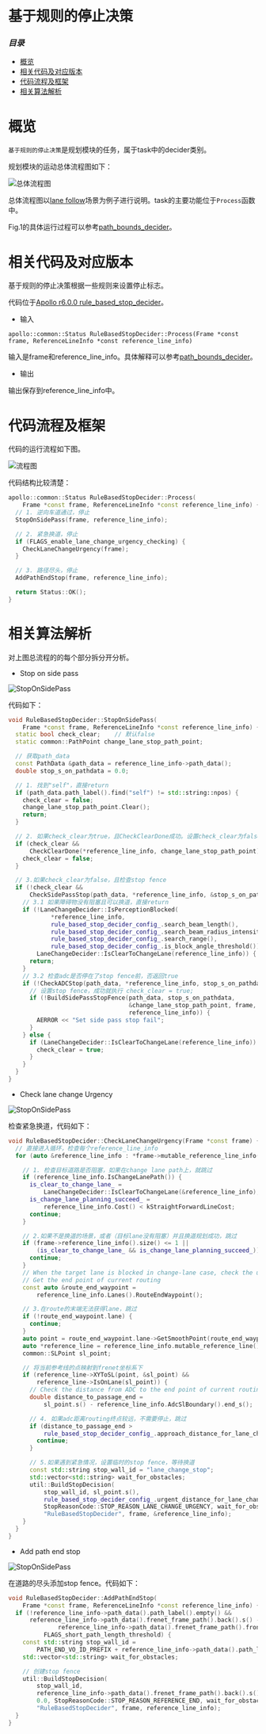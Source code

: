 # 基于规则的停止决策

### *目录*

- [概览](#概览)
- [相关代码及对应版本](#相关代码及对应版本)
- [代码流程及框架](#代码流程及框架)
- [相关算法解析](#相关算法解析)

# 概览

`基于规则的停止决策`是规划模块的任务，属于task中的decider类别。

规划模块的运动总体流程图如下：

![总体流程图](https://github.com/ApolloAuto/apollo/blob/r7.0.0/docs/technical_documents/images/task/lane_follow.png)

总体流程图以[lane follow](../../modules/planning/conf/scenario/lane_follow_config.pb.txt)场景为例子进行说明。task的主要功能位于`Process`函数中。

Fig.1的具体运行过程可以参考[path_bounds_decider]()。

# 相关代码及对应版本

基于规则的停止决策根据一些规则来设置停止标志。

代码位于[Apollo r6.0.0 rule_based_stop_decider](https://github.com/ApolloAuto/apollo/tree/r6.0.0/modules/planning/tasks/deciders/rule_based_stop_decider)。

- 输入

`apollo::common::Status RuleBasedStopDecider::Process(Frame *const frame, ReferenceLineInfo *const reference_line_info)`

输入是frame和reference_line_info。具体解释可以参考[path_bounds_decider]()。

- 输出

输出保存到reference_line_info中。


# 代码流程及框架

代码的运行流程如下图。

![流程图](https://github.com/ApolloAuto/apollo/blob/r7.0.0/docs/technical_documents/images/task/rule_based_stop_decider/rule_based_stop_decider.png)

代码结构比较清楚：

```C++
apollo::common::Status RuleBasedStopDecider::Process(
    Frame *const frame, ReferenceLineInfo *const reference_line_info) {
  // 1. 逆向车道通过，停止
  StopOnSidePass(frame, reference_line_info);

  // 2. 紧急换道，停止
  if (FLAGS_enable_lane_change_urgency_checking) {
    CheckLaneChangeUrgency(frame);
  }

  // 3. 路径尽头，停止
  AddPathEndStop(frame, reference_line_info);

  return Status::OK();
}
```

# 相关算法解析

对上图总流程的的每个部分拆分开分析。

- Stop on side pass

![StopOnSidePass](https://github.com/ApolloAuto/apollo/blob/r7.0.0/docs/technical_documents/images/task/rule_based_stop_decider/stop_on_side_pass.png)

代码如下：

```C++
void RuleBasedStopDecider::StopOnSidePass(
    Frame *const frame, ReferenceLineInfo *const reference_line_info) {
  static bool check_clear;    // 默认false
  static common::PathPoint change_lane_stop_path_point;

  // 获取path_data
  const PathData &path_data = reference_line_info->path_data();
  double stop_s_on_pathdata = 0.0;

  // 1. 找到"self"，直接return
  if (path_data.path_label().find("self") != std::string::npos) {
    check_clear = false;
    change_lane_stop_path_point.Clear();
    return;
  }

  // 2. 如果check_clear为true，且CheckClearDone成功。设置check_clear为false
  if (check_clear &&
      CheckClearDone(*reference_line_info, change_lane_stop_path_point)) {
    check_clear = false;
  }

  // 3.如果check_clear为false，且检查stop fence
  if (!check_clear &&
      CheckSidePassStop(path_data, *reference_line_info, &stop_s_on_pathdata)) {
    // 3.1 如果障碍物没有阻塞且可以换道，直接return
    if (!LaneChangeDecider::IsPerceptionBlocked(
            *reference_line_info,
            rule_based_stop_decider_config_.search_beam_length(),
            rule_based_stop_decider_config_.search_beam_radius_intensity(),
            rule_based_stop_decider_config_.search_range(),
            rule_based_stop_decider_config_.is_block_angle_threshold()) &&
        LaneChangeDecider::IsClearToChangeLane(reference_line_info)) {
      return;
    }
    // 3.2 检查adc是否停在了stop fence前，否返回true
    if (!CheckADCStop(path_data, *reference_line_info, stop_s_on_pathdata)) {
      // 设置stop fence，成功就执行 check_clear = true;
      if (!BuildSidePassStopFence(path_data, stop_s_on_pathdata,
                                  &change_lane_stop_path_point, frame,
                                  reference_line_info)) {
        AERROR << "Set side pass stop fail";
      }
    } else {
      if (LaneChangeDecider::IsClearToChangeLane(reference_line_info)) {
        check_clear = true;
      }
    }
  }
}
```

- Check lane change Urgency

![StopOnSidePass](https://github.com/ApolloAuto/apollo/blob/r7.0.0/docs/technical_documents/images/task/rule_based_stop_decider/check_lane_change_urgency.png)

检查紧急换道，代码如下：

```C++
void RuleBasedStopDecider::CheckLaneChangeUrgency(Frame *const frame) {
  // 直接进入循环，检查每个reference_line_info
  for (auto &reference_line_info : *frame->mutable_reference_line_info()) {

    // 1. 检查目标道路是否阻塞，如果在change lane path上，就跳过
    if (reference_line_info.IsChangeLanePath()) {
      is_clear_to_change_lane_ =
          LaneChangeDecider::IsClearToChangeLane(&reference_line_info);
      is_change_lane_planning_succeed_ =
          reference_line_info.Cost() < kStraightForwardLineCost;
      continue;
    }

    // 2.如果不是换道的场景，或者（目标lane没有阻塞）并且换道规划成功，跳过
    if (frame->reference_line_info().size() <= 1 ||
        (is_clear_to_change_lane_ && is_change_lane_planning_succeed_)) {
      continue;
    }
    // When the target lane is blocked in change-lane case, check the urgency
    // Get the end point of current routing
    const auto &route_end_waypoint =
        reference_line_info.Lanes().RouteEndWaypoint();

    // 3.在route的末端无法获得lane，跳过
    if (!route_end_waypoint.lane) {
      continue;
    }
    auto point = route_end_waypoint.lane->GetSmoothPoint(route_end_waypoint.s);
    auto *reference_line = reference_line_info.mutable_reference_line();
    common::SLPoint sl_point;

    // 将当前参考线的点映射到frenet坐标系下
    if (reference_line->XYToSL(point, &sl_point) &&
        reference_line->IsOnLane(sl_point)) {
      // Check the distance from ADC to the end point of current routing
      double distance_to_passage_end =
          sl_point.s() - reference_line_info.AdcSlBoundary().end_s();

      // 4. 如果adc距离routing终点较远，不需要停止，跳过
      if (distance_to_passage_end >
          rule_based_stop_decider_config_.approach_distance_for_lane_change()) {
        continue;
      }

      // 5.如果遇到紧急情况，设置临时的stop fence，等待换道
      const std::string stop_wall_id = "lane_change_stop";
      std::vector<std::string> wait_for_obstacles;
      util::BuildStopDecision(
          stop_wall_id, sl_point.s(),
          rule_based_stop_decider_config_.urgent_distance_for_lane_change(),
          StopReasonCode::STOP_REASON_LANE_CHANGE_URGENCY, wait_for_obstacles,
          "RuleBasedStopDecider", frame, &reference_line_info);
    }
  }
}
```

- Add path end stop

![StopOnSidePass](https://github.com/ApolloAuto/apollo/blob/r7.0.0/docs/technical_documents/images/task/rule_based_stop_decider/add_path_end_stop.png)

在道路的尽头添加stop fence。代码如下：

```C++
void RuleBasedStopDecider::AddPathEndStop(
    Frame *const frame, ReferenceLineInfo *const reference_line_info) {
  if (!reference_line_info->path_data().path_label().empty() &&
      reference_line_info->path_data().frenet_frame_path().back().s() -
              reference_line_info->path_data().frenet_frame_path().front().s() <
          FLAGS_short_path_length_threshold) {
    const std::string stop_wall_id =
        PATH_END_VO_ID_PREFIX + reference_line_info->path_data().path_label();
    std::vector<std::string> wait_for_obstacles;

    // 创建stop fence
    util::BuildStopDecision(
        stop_wall_id,
        reference_line_info->path_data().frenet_frame_path().back().s() - 5.0,
        0.0, StopReasonCode::STOP_REASON_REFERENCE_END, wait_for_obstacles,
        "RuleBasedStopDecider", frame, reference_line_info);
  }
}
```